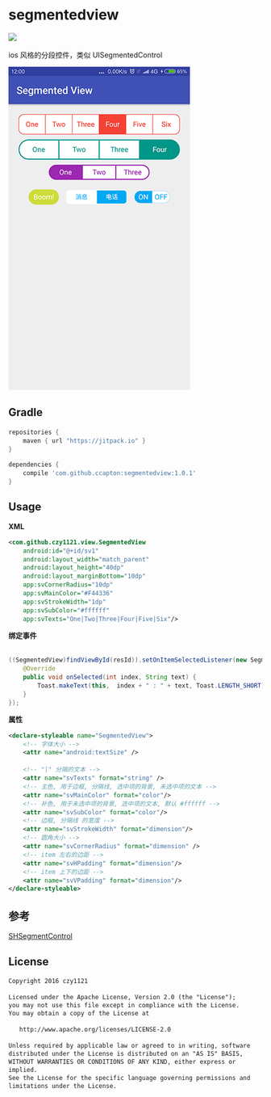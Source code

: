 # segmentedview

[![](https://jitpack.io/v/ccapton/segmentedview.svg)](https://jitpack.io/#ccapton/segmentedview) 

ios 风格的分段控件，类似 UISegmentedControl

![segmentedview](screenshot.png)

## Gradle

``` groovy
repositories { 
    maven { url "https://jitpack.io" }
}
```  
    
``` groovy
dependencies {
    compile 'com.github.ccapton:segmentedview:1.0.1'
}
```
    
## Usage
    
**XML**

``` xml
<com.github.czy1121.view.SegmentedView
    android:id="@+id/sv1"
    android:layout_width="match_parent"
    android:layout_height="40dp"
    android:layout_marginBottom="10dp"
    app:svCornerRadius="10dp"
    app:svMainColor="#F44336"
    app:svStrokeWidth="1dp"
    app:svSubColor="#ffffff"
    app:svTexts="One|Two|Three|Four|Five|Six"/>
```

**绑定事件**

``` java

((SegmentedView)findViewById(resId)).setOnItemSelectedListener(new SegmentedView.OnItemSelectedListener() {
    @Override
    public void onSelected(int index, String text) {
        Toast.makeText(this,  index + " : " + text, Toast.LENGTH_SHORT).show();
    }
});
```

**属性**

``` xml
<declare-styleable name="SegmentedView">
    <!-- 字体大小 -->
    <attr name="android:textSize" />

    <!-- "|" 分隔的文本 -->
    <attr name="svTexts" format="string" />
    <!-- 主色, 用于边框, 分隔线, 选中项的背景, 未选中项的文本 -->
    <attr name="svMainColor" format="color"/>
    <!-- 补色, 用于未选中项的背景, 选中项的文本, 默认 #ffffff -->
    <attr name="svSubColor" format="color"/>
    <!-- 边框, 分隔线 的宽度 -->
    <attr name="svStrokeWidth" format="dimension"/>
    <!-- 圆角大小 -->
    <attr name="svCornerRadius" format="dimension" />
    <!-- item 左右的边距 -->
    <attr name="svHPadding" format="dimension"/>
    <!-- item 上下的边距 -->
    <attr name="svVPadding" format="dimension"/>
</declare-styleable>
```

## 参考

[SHSegmentControl](https://github.com/7heaven/SHSegmentControl)

## License

```
Copyright 2016 czy1121

Licensed under the Apache License, Version 2.0 (the "License");
you may not use this file except in compliance with the License.
You may obtain a copy of the License at

   http://www.apache.org/licenses/LICENSE-2.0

Unless required by applicable law or agreed to in writing, software
distributed under the License is distributed on an "AS IS" BASIS,
WITHOUT WARRANTIES OR CONDITIONS OF ANY KIND, either express or implied.
See the License for the specific language governing permissions and
limitations under the License.
```
